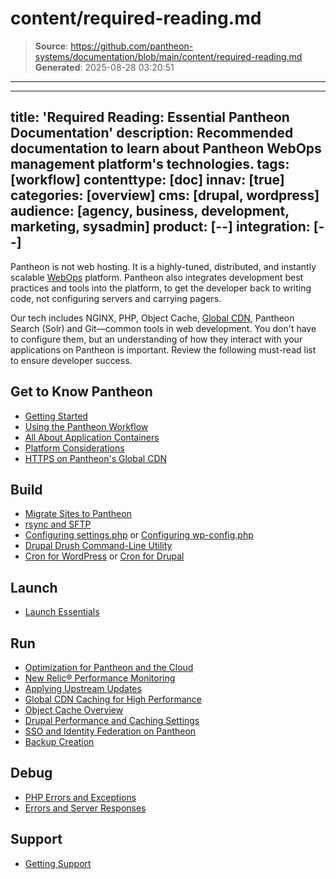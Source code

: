 # content/required-reading.md

> **Source**: https://github.com/pantheon-systems/documentation/blob/main/content/required-reading.md
> **Generated**: 2025-08-28 03:20:51

---

---
title: 'Required Reading: Essential Pantheon Documentation'
description: Recommended documentation to learn about Pantheon WebOps management platform's technologies.
tags: [workflow]
contenttype: [doc]
innav: [true]
categories: [overview]
cms: [drupal, wordpress]
audience: [agency, business, development, marketing, sysadmin]
product: [--]
integration: [--]
---

Pantheon is not web hosting. It is a highly-tuned, distributed, and instantly scalable [WebOps](https://en.wikipedia.org/wiki/Web_operations) platform. Pantheon also integrates development best practices and tools into the platform, to get the developer back to writing code, not configuring servers and carrying pagers.

Our tech includes NGINX, PHP, Object Cache, [Global CDN](/guides/global-cdn/global-cdn-caching), Pantheon Search (Solr) and Git—common tools in web development. You don't have to configure them, but an understanding of how they interact with your applications on Pantheon is important. Review the following must-read list to ensure developer success.

## Get to Know Pantheon

- [Getting Started](/guides/getstarted)
- [Using the Pantheon Workflow](/pantheon-workflow)
- [All About Application Containers](/application-containers)
- [Platform Considerations](/guides/platform-considerations)
- [HTTPS on Pantheon's Global CDN](/guides/global-cdn/https)

## Build
- [Migrate Sites to Pantheon](/guides/guided)
- [rsync and SFTP](/guides/sftp/rsync-and-sftp)
- [Configuring settings.php](/guides/php/settings-php) or [Configuring wp-config.php](/guides/php/wp-config-php)
- [Drupal Drush Command-Line Utility](/guides/drush)
- [Cron for WordPress](/guides/wordpress-developer/wordpress-cron) or [Cron for Drupal](/drupal-cron)

## Launch
- [Launch Essentials](/guides/launch)

## Run
- [Optimization for Pantheon and the Cloud](/cloud-optimization)
- [New Relic&reg; Performance Monitoring](/guides/new-relic)
- [Applying Upstream Updates](/core-updates)
- [Global CDN Caching for High Performance](/guides/global-cdn/global-cdn-caching)
- [Object Cache Overview](/object-cache)
- [Drupal Performance and Caching Settings](/drupal-cache)
- [SSO and Identity Federation on Pantheon](/guides/sso)
- [Backup Creation](/guides/backups)

## Debug
- [PHP Errors and Exceptions](/guides/php/php-errors)
- [Errors and Server Responses](/guides/errors-and-server-responses)

## Support
- [Getting Support](/guides/support)
